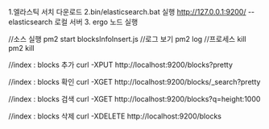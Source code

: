 1.엘라스틱 서치 다운로드 
2.bin/elasticsearch.bat 실행 
http://127.0.0.1:9200/     -- elasticsearch 로컬 서버
3. ergo 노드 실행


//소스 실행 
pm2 start blocksInfoInsert.js 
//로그 보기
pm2 log 
//프로세스 kill
pm2 kill 





//index : blocks 추가
curl -XPUT http://localhost:9200/blocks?pretty

//index : blocks 확인 
curl -XGET http://localhost:9200/blocks/_search?pretty

//index : blocks 검색 
curl -XGET http://localhost:9200/blocks?q=height:1000

//index : blocks 삭제
curl -XDELETE http://localhost:9200/blocks